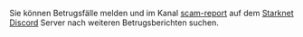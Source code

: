 Sie können Betrugsfälle melden und im Kanal [scam-report](https://discord.gg/qypnmzkhbc) auf dem [Starknet Discord](https://starknet.io/discord) Server nach weiteren Betrugsberichten suchen.